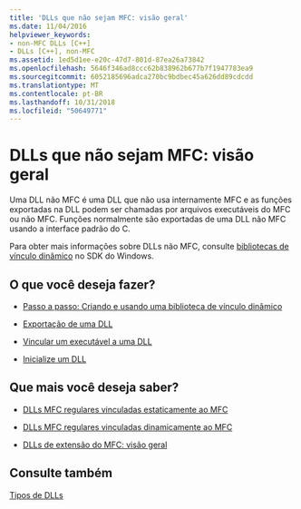 ```yaml
---
title: 'DLLs que não sejam MFC: visão geral'
ms.date: 11/04/2016
helpviewer_keywords:
- non-MFC DLLs [C++]
- DLLs [C++], non-MFC
ms.assetid: 1ed5d1ee-e20c-47d7-801d-87ea26a73842
ms.openlocfilehash: 5646f346ad8ccc62b838962b677b7f1947783ea9
ms.sourcegitcommit: 6052185696adca270bc9bdbec45a626dd89cdcdd
ms.translationtype: MT
ms.contentlocale: pt-BR
ms.lasthandoff: 10/31/2018
ms.locfileid: "50649771"
---
```

# <a name="non-mfc-dlls-overview"></a>DLLs que não sejam MFC: visão geral

Uma DLL não MFC é uma DLL que não usa internamente MFC e as funções exportadas na DLL podem ser chamadas por arquivos executáveis do MFC ou não MFC. Funções normalmente são exportadas de uma DLL não MFC usando a interface padrão do C.

Para obter mais informações sobre DLLs não MFC, consulte [bibliotecas de vínculo dinâmico](https://msdn.microsoft.com/library/windows/desktop/ms682589) no SDK do Windows.

## <a name="what-do-you-want-to-do"></a>O que você deseja fazer?

- [Passo a passo: Criando e usando uma biblioteca de vínculo dinâmico](../build/walkthrough-creating-and-using-a-dynamic-link-library-cpp.md)

- [Exportação de uma DLL](../build/exporting-from-a-dll.md)

- [Vincular um executável a uma DLL](../build/linking-an-executable-to-a-dll.md)

- [Inicialize um DLL](../build/run-time-library-behavior.md#initializing-a-dll)

## <a name="what-do-you-want-to-know-more-about"></a>Que mais você deseja saber?

- [DLLs MFC regulares vinculadas estaticamente ao MFC](../build/regular-dlls-statically-linked-to-mfc.md)

- [DLLs MFC regulares vinculadas dinamicamente ao MFC](../build/regular-dlls-dynamically-linked-to-mfc.md)

- [DLLs de extensão do MFC: visão geral](../build/extension-dlls-overview.md)

## <a name="see-also"></a>Consulte também

[Tipos de DLLs](../build/kinds-of-dlls.md)